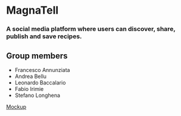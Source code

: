 
# MagnaTell

### A social media platform where users can discover, share, publish and save recipes.

## Group members
- Francesco Annunziata
- Andrea Bellu
- Leonardo Baccalario
- Fabio Irimie
- Stefano Longhena

[Mockup](https://www.figma.com/file/vJDmONzahI0twYZeAC0PVZ/Design?node-id=0%3A1&t=PzXMl56ItJxyNltT-0)
